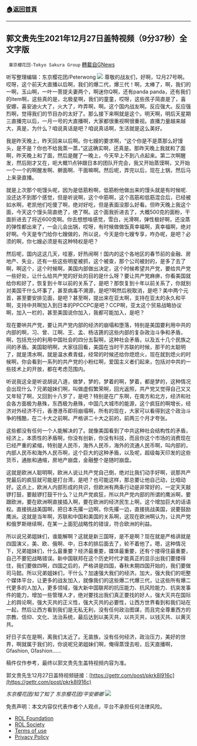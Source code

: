 ###  [:house:返回首頁](https://github.com/ourhimalayas/txt)
---


## 郭文贵先生2021年12月27日盖特视频（9分37秒）全文字版
` 東京櫻花団-Tokyo Sakura Group` [轉載自GNews](https://gnews.org/zh-hans/1797114/)

听写整理编辑：东京樱花团/Peterwong
![](https://assets.gnews.org/wp-content/uploads/2021/12/image-1551.png)
尊敬的战友们，好啊，12月27号啊。哎呀，这个前天大直播以后啊，我们的爆二代，爆三代！啊，太棒了，啊，我们的一啊，玉山啊，一叶一菩提夫妻两个，啊迷你Q啊，还有panda panda，还有我们的item啊，这些真的是，北极星啊，我们的童童，哎呀，这些孩子简直是了，喜安娜，喜安迪火大了，火大了，咋弄啊，啊。这个国内战友啊。反应强大。反应强烈啊，觉得我们的节目办的太好了。那么接下来啊就是这个。明天啊，明后天星期三直播完以后，一月一号的大直播啊，大家都很重视啊很重视。直播力量越来越大，真是，为什么？咱说真话是吧？咱说真话啊，生活就是这么美好。

我是昨天晚上，昨天回来以后啊。你七嫂的要求啊，“这个你是不是蒸那么好馒头，是不是？你也不给我蒸一蒸，”这这确实啊，还真是。那昨天晚上我就和了面啊，昨天晚上和了面，然后是醒了一晚上，今天早上不到八点起来。第二次啊醒发，然后刚才又在，呃大概11点钟跟日本的团队开完会，我又开始蒸馍啊，又开始一个一个的啊醒发啊、擀面啊、干面嘛啊。然后呢，弄完以后，现在上锅，然后马上来录直播。

就是上次那个呃馒头呢，因为是低筋粉啊，低筋粉他做出来的馒头就是有时候呢.没还达不到那个感觉，但是听说啊，这个中筋啊，这个高筋和低筋混合后，已经被如水啊，老凯他们吃傻了啊，绝对好吃，但是表面没那么好看。但昨天晚上我这个面，今天这个馒头简直绝了，绝了啊。这个面我折进去了，大概500克的面粉，干面折进去了将近600克啊。你去想想啥感觉，雪白，光滑啊，弹性极好啊，还没蒸的弹性都出来了，一会儿会出锅，哎呀，有时候做做饭真幸福啊，真幸福啊，绝对好啊。今天是专门给你七嫂做的，所以说，今天是你七嫂专享，咋办呢，是吧？必须的啊，你七嫂必须是有这种特权是吧？

然后呢，国内这这几天，哇塞，好热闹啊！国内的这个各地区的春节前的金融、房地产、失业，还有一些这些明星被抓，这个被查，那个公司被封的，是多了去了啊，啊这个，这个时候啊，美国内部做出决定，这个时候希望共产党，要给共产党一些好处，让什么给共产党的好处的目的是什么呀？要让共产党麻痹，你看美国就给你和好了，恢复到十年以前的关系了，是吧？那恢复到十年以前关系了，你就别对美国干什么坏事了，甚至病毒不溯源，是吧?啊然后税取消，是吧？美中两个元首，甚至要安排见面，是吧？甚至啊，提出来在亚太啊，支持在亚太的永久和平啊，支持中共啊加入到日本的PPCCPC是吧？CCP啊，亚太这个贸易战略协议啊，加入一栏的，甚至美国说你加入，我都可能加入，是吧？

现在要哄共产党，要让共产党内部的经济的崩塌和堕落，特别是美国要利用中共的内部的啊，习、曾、江啊、王、孟、杨洁篪的这些内部的复杂政治斗争和矛盾，啊，包括充分的利用中国社会的四分五裂啊，这种社会矛盾，以及五十几个民族之间的矛盾。美国聪明啊，大家往回看，美国在当时干苏联的时候，那干的太聪明了，就是清水啊，就是温水煮青蛙，经常的时候还给你熄熄火，现在就到熄火的时候啊，你会看到一系列的共产党的小粉红啊，爱国主义者们起来，包括对中共的一些技术上的开放，都在考虑范围内。

听说我这全是听说胡说八道，做梦，梦的，梦着的啊，梦着，都是梦的，这种情况会出现什么？兄弟姐妹们啊，叫做虚假繁荣啊，回光返照，共产党又觉得自己又又又年轻了啊，又回到十八岁了，是吧？特别是在广东啊，在南方和北方，经济和社会各方面极为悬殊，东西极为悬殊，中国几大城市的能源，这个疯狂的啊增长，经济对外经济不行，香港港币即将崩塌啊，所有的现在，大家可以看得到这个政治斗争的残酷，在二十大之前啊。严格讲二十大之前的，前两三个月才夸张。

这些都没有任何一个人能解决的了。就像美国看到了中共这种社会结构性的矛盾，经济上，本质性的矛盾啊，你没有创新，你没有科技，而且你这个市场的消费现在已经严重的紧缩，特别是人民币，海外人民币，海外的流通人民币啊，叫内部的，内部人民币和海外人民币啊，这个巨大的这种矛盾，以及呢，超级每天印发的这些货币，通胀和通缩，房地产崩盘，金融整个是随时崩盘。

这就是欧洲人聪明啊，欧洲人说让共产党自己倒，绝对比我们动手好啊，说那共产党最后的疯狂就可能是打台湾，是吧？也可能这样，那总要让他自己动，比咱动好。这点上，欧洲人内部形成的共识，但欧洲有两条行动是非常好的，一定天天敲锣打鼓，要敲锣打鼓干什么？让共产党疯狂，所以共产党内部的所谓的鹰派啊，要跟欧洲，要在欧洲啊直接插入啊，要在欧洲的经济民生上啊，这个增加巨大的话语权。直接挑战美国啊，把日本先撂一边啊，你先撂一边，直接挑战美国，说要鼓励鹰派。这就是当年啊，苏联和中国和美国的关系啊，这现在欧洲啊认为，让共产党和俄罗斯继续啊，在某一上面犯战略性的错误，符合欧洲的利益。

所以说兄弟姐妹们，谁能解啊？这就是新三国呀，是不是啊？现在就是严格讲就是四国演义，美、欧、俄啊、中，日本的排后面去了，轮不着他了。嗯，这种情况下，兄弟姐妹们，什么最重要？经济最重要，媒体最重要，还有个搂得住最重要，自己不要犯战略错误。新中国联邦在这个历史时代才能真正的显示出我们要搂得住，我们要做四啊，四国之后的，严格讲是四国，春秋末期四国开始的，我们要做司马懿。所以兄弟姐妹们，干什么？加速强大我们的经济。加大，强大我们的呃整个媒体平台，让更多的战友加入，就像我们的这些爆二代爆三代，让这些所有爆二代更多的人加入，更多领域，强大新中国联邦的抗压能力、抗风险能力、抗突发事件的能力，增加一些管理人才，绝对要找出我们真正要找的好人，强大灭共在国际上的舆论啊，强大灭共的正义性，强大灭共的必要性，让西方世界看到和我们站在一起，然后让西方看到我们是无私无利，没有任何政治图谋，而且完全尊重西方的宗教、信仰、文化、法治系统，最后达到以美灭共，以共灭共，以钱灭共、以黄灭共。

好日子实在是啊，离我们太近了。无苗族，没有任何经济，政治压力，美好的世界，啊就属于我们的，你说呢兄弟姐妹们啊，俺得蒸馍去啦，后天直播啊，Gfashion, Gfashion……

稿件仅作参考，最终以郭文贵先生盖特视频内容为准。

郭文贵先生12月27日盖特视频链接：[https://gettr.com/post/pkrk8l916c](https://gettr.com/post/pkrk8l916c)

*东京樱花团/知了知了
东京樱花团/平安卿卿*
![](https://assets.gnews.org/wp-content/uploads/2021/12/yht.jpg)
 

免责声明：本文内容仅代表作者个人观点，平台不承担任何法律风险。

- [ROL Foundation](https://rolfoundation.org/)
- [ROL Society](https://rolsociety.org/)
- [Terms of use](https://gnews.org/terms-of-use-3/)
- [Privacy Policy](https://gnews.org/privacy-policy/)
